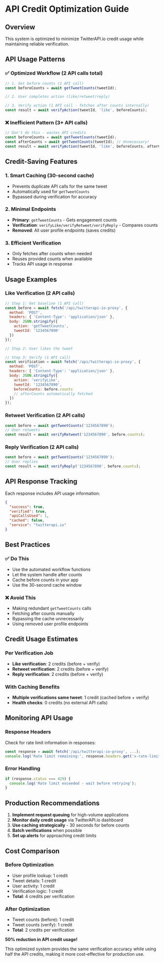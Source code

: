 # API Credit Optimization Guide

## Overview
This system is optimized to minimize TwitterAPI.io credit usage while maintaining reliable verification.

## API Usage Patterns

### ✅ Optimized Workflow (2 API calls total)
```javascript
// 1. Get before counts (1 API call)
const beforeCounts = await getTweetCounts(tweetId);

// 2. User completes action (like/retweet/reply)

// 3. Verify action (1 API call - fetches after counts internally)
const result = await verifyAction(tweetId, 'like', beforeCounts);
```

### ❌ Inefficient Pattern (3+ API calls)
```javascript
// Don't do this - wastes API credits
const beforeCounts = await getTweetCounts(tweetId);
const afterCounts = await getTweetCounts(tweetId); // Unnecessary!
const result = await verifyAction(tweetId, 'like', beforeCounts, afterCounts);
```

## Credit-Saving Features

### 1. Smart Caching (30-second cache)
- Prevents duplicate API calls for the same tweet
- Automatically used for `getTweetCounts`
- Bypassed during verification for accuracy

### 2. Minimal Endpoints
- **Primary**: `getTweetCounts` - Gets engagement counts
- **Verification**: `verifyLike/verifyRetweet/verifyReply` - Compares counts
- **Removed**: All user profile endpoints (saves credits)

### 3. Efficient Verification
- Only fetches after counts when needed
- Reuses provided counts when available
- Tracks API usage in response

## Usage Examples

### Like Verification (2 API calls)
```javascript
// Step 1: Get baseline (1 API call)
const before = await fetch('/api/twitterapi-io-proxy', {
  method: 'POST',
  headers: { 'Content-Type': 'application/json' },
  body: JSON.stringify({
    action: 'getTweetCounts',
    tweetId: '1234567890'
  })
});

// Step 2: User likes the tweet

// Step 3: Verify (1 API call)
const verification = await fetch('/api/twitterapi-io-proxy', {
  method: 'POST',
  headers: { 'Content-Type': 'application/json' },
  body: JSON.stringify({
    action: 'verifyLike',
    tweetId: '1234567890',
    beforeCounts: before.counts
    // afterCounts automatically fetched
  })
});
```

### Retweet Verification (2 API calls)
```javascript
const before = await getTweetCounts('1234567890');
// User retweets
const result = await verifyRetweet('1234567890', before.counts);
```

### Reply Verification (2 API calls)
```javascript
const before = await getTweetCounts('1234567890');
// User replies
const result = await verifyReply('1234567890', before.counts);
```

## API Response Tracking

Each response includes API usage information:
```json
{
  "success": true,
  "verified": true,
  "apiCallsUsed": 1,
  "cached": false,
  "service": "twitterapi.io"
}
```

## Best Practices

### ✅ Do This
- Use the automated workflow functions
- Let the system handle after counts
- Cache before counts in your app
- Use the 30-second cache window

### ❌ Avoid This
- Making redundant `getTweetCounts` calls
- Fetching after counts manually
- Bypassing the cache unnecessarily
- Using removed user profile endpoints

## Credit Usage Estimates

### Per Verification Job
- **Like verification**: 2 credits (before + verify)
- **Retweet verification**: 2 credits (before + verify)
- **Reply verification**: 2 credits (before + verify)

### With Caching Benefits
- **Multiple verifications same tweet**: 1 credit (cached before + verify)
- **Health checks**: 0 credits (no external API calls)

## Monitoring API Usage

### Response Headers
Check for rate limit information in responses:
```javascript
const response = await fetch('/api/twitterapi-io-proxy', ...);
console.log('Rate limit remaining:', response.headers.get('x-rate-limit-remaining'));
```

### Error Handling
```javascript
if (response.status === 429) {
  console.log('Rate limit exceeded - wait before retrying');
}
```

## Production Recommendations

1. **Implement request queuing** for high-volume applications
2. **Monitor daily credit usage** via TwitterAPI.io dashboard
3. **Use caching strategically** - 30 seconds for before counts
4. **Batch verifications** when possible
5. **Set up alerts** for approaching credit limits

## Cost Comparison

### Before Optimization
- User profile lookup: 1 credit
- Tweet details: 1 credit  
- User activity: 1 credit
- Verification logic: 1 credit
- **Total**: 4 credits per verification

### After Optimization
- Tweet counts (before): 1 credit
- Tweet counts (verify): 1 credit
- **Total**: 2 credits per verification

**50% reduction in API credit usage!**

This optimized system provides the same verification accuracy while using half the API credits, making it more cost-effective for production use.